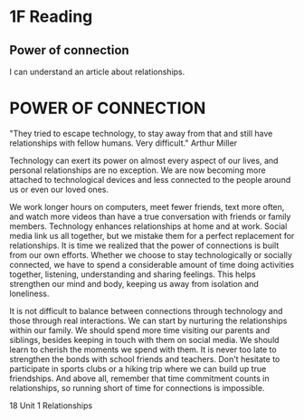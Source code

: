 # 1F Reading

## Power of connection
I can understand an article about relationships.

# POWER OF CONNECTION

"They tried to escape technology, to stay away from that and still have relationships with fellow humans. Very difficult."
Arthur Miller

Technology can exert its power on almost every aspect of our lives, and personal relationships are no exception. We are now becoming more attached to technological devices and less connected to the people around us or even our loved ones.

We work longer hours on computers, meet fewer friends, text more often, and watch more videos than have a true conversation with friends or family members. Technology enhances relationships at home and at work. Social media link us all together, but we mistake them for a perfect replacement for relationships. It is time we realized that the power of connections is built from our own efforts. Whether we choose to stay technologically or socially connected, we have to spend a considerable amount of time doing activities together, listening, understanding and sharing feelings. This helps strengthen our mind and body, keeping us away from isolation and loneliness.

It is not difficult to balance between connections through technology and those through real interactions. We can start by nurturing the relationships within our family. We should spend more time visiting our parents and siblings, besides keeping in touch with them on social media. We should learn to cherish the moments we spend with them. It is never too late to strengthen the bonds with school friends and teachers. Don't hesitate to participate in sports clubs or a hiking trip where we can build up true friendships. And above all, remember that time commitment counts in relationships, so running short of time for connections is impossible.

18 Unit 1 Relationships